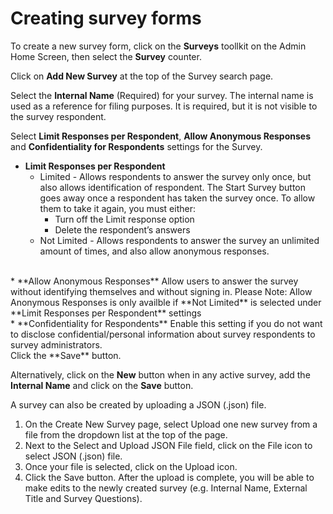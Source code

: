 # Creating survey forms

To create a new survey form, click on the **Surveys** toollkit on the Admin Home Screen, then select the **Survey** counter.

Click on **Add New Survey** at the top of the Survey search page. 

Select the **Internal Name** (Required) for your survey. The internal name is used as a reference for filing purposes. It is required, but it is not visible to the survey respondent.

Select **Limit Responses per Respondent**, **Allow Anonymous Responses** and **Confidentiality for Respondents** settings for the Survey.
* **Limit Responses per Respondent**
	* Limited - Allows respondents to answer the survey only once, but also allows identification of respondent. The Start Survey button goes away once a respondent has taken the survey once.  To allow them to take it again, you must either:
		* Turn off the Limit response option
		* Delete the respondent’s answers
	* Not Limited - Allows respondents to answer the survey an unlimited amount of times, and also allow anonymous responses.
<br>
* **Allow Anonymous Responses** 
Allow users to answer the survey without identifying themselves and without signing in. 
Please Note:  Allow Anonymous Responses is only availble if **Not Limited** is selected under **Limit Responses per Respondent** settings
<br>
* **Confidentiality for Respondents**
Enable this setting if you do not want to disclose confidential/personal information about survey respondents to survey administrators.
<br>
Click the **Save** button.

Alternatively, click on the **New** button when in any active survey, add the **Internal Name** and click on the **Save** button.

A survey can also be created by uploading a JSON (.json) file.

1. On the Create New Survey page, select Upload one new survey from a file from the dropdown list at the top of the page.
1. Next to the Select and Upload JSON File field, click on the File icon to select JSON (.json) file.
1. Once your file is selected, click on the Upload icon.
1. Click the Save button.
After the upload is complete, you will be able to make edits to the newly created survey (e.g. Internal Name, External Title and Survey Questions).
